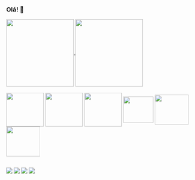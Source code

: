 ### Olá! 👋
<a href="https://github.com/anuraghazra/github-readme-stats">
<img height="180em" align="center" src="https://github-readme-stats.vercel.app/api?username=aynsantos&show_icons=true&theme=dracula" />
</a>
<a href="https://github.com/anuraghazra/github-readme-stats">
<img height="180em" align="center" src="https://github-readme-stats.vercel.app/api/top-langs/?username=aynsantos&langs_count=6&theme=dracula&layout=compact&hide_progress=true" />
</a>

<div style="display: inline_block"><br>
<img align="center" height="90" width="100" src="https://cdn.jsdelivr.net/gh/devicons/devicon/icons/java/java-original-wordmark.svg" />
<img align="center" height="90" width="100" src="https://cdn.jsdelivr.net/gh/devicons/devicon/icons/spring/spring-original-wordmark.svg" />
<img align="center" height="90" width="100" src="https://cdn.jsdelivr.net/gh/devicons/devicon/icons/mysql/mysql-original-wordmark.svg" />
<img align="center" height="70" width="80" src="https://cdn.jsdelivr.net/gh/devicons/devicon/icons/c/c-plain.svg" />
<img align="center" height="80" width="90" src="https://cdn.jsdelivr.net/gh/devicons/devicon/icons/html5/html5-original-wordmark.svg" />
<img align="center" height="80" width="90" src="https://cdn.jsdelivr.net/gh/devicons/devicon/icons/css3/css3-original-wordmark.svg" />
</div>


##

<div> 
  <a href="https://www.instagram.com/allyson_santos89/" target="_blank"><img src="https://img.shields.io/badge/-Instagram-%23E4405F?style=for-the-badge&logo=instagram&logoColor=white" target="_blank"></a>
  <a href = "mailto:allyson.santos@live.com"><img src="https://img.shields.io/badge/Microsoft_Outlook-0078D4?style=for-the-badge&logo=microsoft-outlook&logoColor=white" target="_blank"></a>
   <a href = "mailto:aynsantos89@gmail.com"><img src="https://img.shields.io/badge/Gmail-D14836?style=for-the-badge&logo=gmail&logoColor=white" target="_blank"></a>
  <a href="https://www.linkedin.com/in/aynsantos/" target="_blank"><img src="https://img.shields.io/badge/-LinkedIn-%230077B5?style=for-the-badge&logo=linkedin&logoColor=white" target="_blank"></a>
</div>
